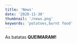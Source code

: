 ```yaml
---
title: 'News'
date: '2020-11-30'
thumbnail: '/news.png'
keywords: 'potatoes,burnt food'
---
```


As batatas **QUEIMARAM!**